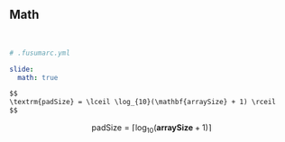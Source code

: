 <!-- section-title: Math -->

## Math

<br />

```yml
# .fusumarc.yml

slide:
  math: true
```

```md
$$
\textrm{padSize} = \lceil \log_{10}(\mathbf{arraySize} + 1) \rceil
$$
```

$$
\textrm{padSize} = \lceil \log_{10}(\mathbf{arraySize} + 1) \rceil
$$
